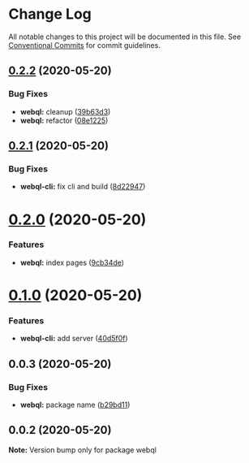 # Change Log

All notable changes to this project will be documented in this file.
See [Conventional Commits](https://conventionalcommits.org) for commit guidelines.

## [0.2.2](https://github.com/pyramation/webql/compare/@pyramation/webql@0.2.1...@pyramation/webql@0.2.2) (2020-05-20)


### Bug Fixes

* **webql:** cleanup ([39b63d3](https://github.com/pyramation/webql/commit/39b63d34d4c6b86433b1d3092a4fedf04d3cedcd))
* **webql:** refactor ([08e1225](https://github.com/pyramation/webql/commit/08e1225aee16fa04dfb3bd4f7bf173e050f90710))





## [0.2.1](https://github.com/pyramation/webql/compare/@pyramation/webql@0.2.0...@pyramation/webql@0.2.1) (2020-05-20)


### Bug Fixes

* **webql-cli:** fix cli and build ([8d22947](https://github.com/pyramation/webql/commit/8d2294763b1c8c20accee48b897f42b20da60ba6))





# [0.2.0](https://github.com/pyramation/webql/compare/@pyramation/webql@0.1.0...@pyramation/webql@0.2.0) (2020-05-20)


### Features

* **webql:** index pages ([9cb34de](https://github.com/pyramation/webql/commit/9cb34de21666561dc0d7714e48a24446a1516865))





# [0.1.0](https://github.com/pyramation/webql/compare/@pyramation/webql@0.0.3...@pyramation/webql@0.1.0) (2020-05-20)


### Features

* **webql-cli:** add server ([40d5f0f](https://github.com/pyramation/webql/commit/40d5f0fba35d7ed2efc89cce592804016751c3ed))





## 0.0.3 (2020-05-20)


### Bug Fixes

* **webql:** package name ([b29bd11](https://github.com/pyramation/webql/commit/b29bd119bcb2106732fdd2c660a15211b0268abc))





## 0.0.2 (2020-05-20)

**Note:** Version bump only for package webql
